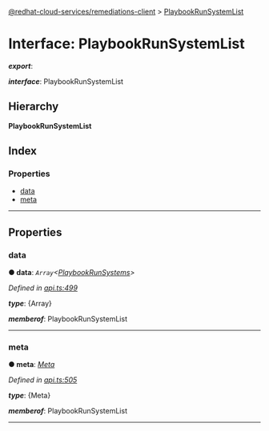[@redhat-cloud-services/remediations-client](../README.md) > [PlaybookRunSystemList](../interfaces/playbookrunsystemlist.md)

# Interface: PlaybookRunSystemList

*__export__*: 

*__interface__*: PlaybookRunSystemList

## Hierarchy

**PlaybookRunSystemList**

## Index

### Properties

* [data](playbookrunsystemlist.md#data)
* [meta](playbookrunsystemlist.md#meta)

---

## Properties

<a id="data"></a>

###  data

**● data**: *`Array`<[PlaybookRunSystems](playbookrunsystems.md)>*

*Defined in [api.ts:499](https://github.com/RedHatInsights/javascript-clients/blob/master/packages/remediations/api.ts#L499)*

*__type__*: {Array}

*__memberof__*: PlaybookRunSystemList

___
<a id="meta"></a>

###  meta

**● meta**: *[Meta](meta.md)*

*Defined in [api.ts:505](https://github.com/RedHatInsights/javascript-clients/blob/master/packages/remediations/api.ts#L505)*

*__type__*: {Meta}

*__memberof__*: PlaybookRunSystemList

___

